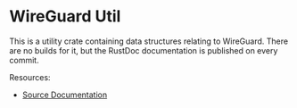 # WireGuard Util

This is a utility crate containing data structures relating to WireGuard. There are
no builds for it, but the RustDoc documentation is published on every commit.

Resources:
- [Source Documentation][rustdoc]

[rustdoc]: https://fractalnetworks.gitlab.io/wireguard-util/doc/wireguard_util

